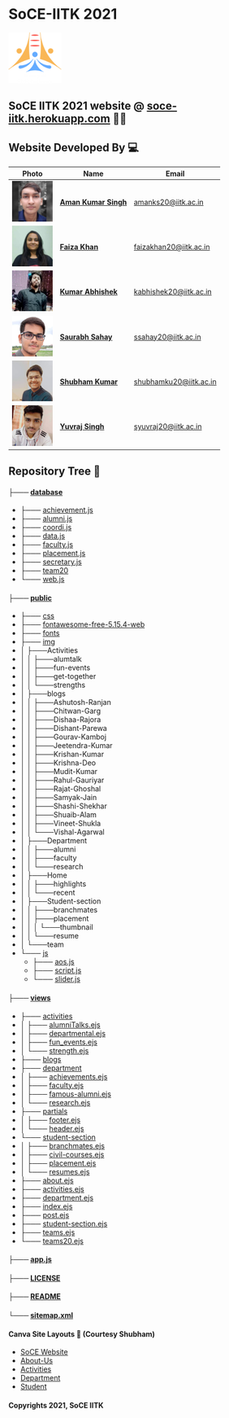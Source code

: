 # SoCE-IITK 2021
<code><img height="100" src = "public/img/SoCE-logo.svg"></code>
## SoCE IITK 2021 website @ [soce-iitk.herokuapp.com](https://soce-iitk.herokuapp.com/) 🎉🎉


## Website Developed By 💻

| Photo | Name | Email |
|---|---|---|
| <code><img height="80" src = "public/img/team/d2.jpg"> | [**Aman Kumar Singh**](https://github.com/amanks-20) | amanks20@iitk.ac.in |
| <code><img height="80" src = "public/img/team/w2.jpg"> | [**Faiza Khan**](https://github.com/faizak31) | faizakhan20@iitk.ac.in |
| <code><img height="80" src = "public/img/team/w3.jpg"> | [**Kumar Abhishek**](https://github.com/kabhishek20) | kabhishek20@iitk.ac.in |
| <code><img height="80" src = "public/img/team/w4.jpg"> | [**Saurabh Sahay**](https://github.com/sahay-saurabh) | ssahay20@iitk.ac.in |
| <code><img height="80" src = "public/img/team/d5.jpg"> | [**Shubham Kumar**](https://github.com/Shubham-707) | shubhamku20@iitk.ac.in |
| <code><img height="80" src = "public/img/team/w5.jpg"> | [**Yuvraj Singh**](https://github.com/Yuvraj1171) | syuvraj20@iitk.ac.in |

## Repository Tree 📄
#### ├─── [database](database/)   
   * ├─── [achievement.js ](database/achievement.js)
   * ├─── [alumni.js](database/alumni.js)
   * ├─── [coordi.js](database/coordi.js)
   * ├─── [data.js](database/data.js)
   * ├─── [faculty.js](database/faculty.js)
   * ├─── [placement.js](database/placement.js)
   * ├─── [secretary.js](database/secretary.js)
   * ├─── [team20](database/team20)
   * └─── [web.js](database/web.js)


#### ├─── [public](public)
   * ├─── [css](public/css/)
   * ├─── [fontawesome-free-5.15.4-web](public/fontawesome-free-5.15.4-web/)
   * ├─── [fonts](public/fonts/)
   * ├─── [img](public/img/)
   * │  ├───Activities
   * │  │   ├───alumtalk
   * │  │   ├───fun-events
   * │  │   ├───get-together
   * │  │   └───strengths
   * │  ├───blogs
   * │  │   ├───Ashutosh-Ranjan
   * │  │   ├───Chitwan-Garg
   * │  │   ├───Dishaa-Rajora
   * │  │   ├───Dishant-Parewa
   * │  │   ├───Gourav-Kamboj
   * │  │   ├───Jeetendra-Kumar
   * │  │   ├───Krishan-Kumar
   * │  │   ├───Krishna-Deo
   * │  │   ├───Mudit-Kumar
   * │  │   ├───Rahul-Gauriyar
   * │  │   ├───Rajat-Ghoshal
   * │  │   ├───Samyak-Jain
   * │  │   ├───Shashi-Shekhar
   * │  │   ├───Shuaib-Alam
   * │  │   ├───Vineet-Shukla
   * │  │   └───Vishal-Agarwal
   * │  ├───Department
   * │  │   ├───alumni
   * │  │   ├───faculty
   * │  │   └───research
   * │  ├───Home
   * │  │   ├───highlights
   * │  │   └───recent
   * │  ├───Student-section
   * │  │   ├───branchmates
   * │  │   ├───placement
   * │  │   │   └───thumbnail
   * │  │   └───resume
   * │  └───team
   * └─── [js](public/js/)
     * ├─── [aos.js](public/js/aos.js)
     * ├─── [script.js](public/js/scriot.js)
     * └─── [slider.js](public/js/slider.js)


#### ├─── [views](views/)
   * ├─── [activities](views/activities/)
   * │ ├─── [alumniTalks.ejs](views/activities/alumniTalks.ejs)
   * │ ├─── [departmental.ejs](views/activities/departmental.ejs)
   * │ ├─── [fun_events.ejs](views/activities/fun_events.ejs)
   * │ └─── [strength.ejs](views/activities/strength.ejs)
   * ├─── [blogs](views/blogs/)
   * ├─── [department](views/department/)
   * │ ├─── [achievements.ejs](views/activities/achievements.ejs)
   * │ ├─── [faculty.ejs](views/activities/faculty.ejs)
   * │ ├─── [famous-alumni.ejs](views/activities/famous-alumni.ejs)
   * │ └─── [research.ejs](views/activities/research.ejs)
   * ├─── [partials](views/partials/)
   * │ ├─── [footer.ejs](views/activities/footer.ejs)
   * │ └─── [header.ejs](views/activities/header.ejs)   
   * └─── [student-section](views/student-section/)
   * │ ├─── [branchmates.ejs](views/activities/branchmates.ejs)
   * │ ├─── [civil-courses.ejs](views/activities/civil-courses.ejs)
   * │ ├─── [placement.ejs](views/activities/placement.ejs)
   * │ └─── [resumes.ejs](views/activities/resumes.ejs)
   * ├─── [about.ejs](views/activities/about.ejs)
   * ├─── [activities.ejs](views/activities/activities.ejs)
   * ├─── [department.ejs](views/activities/department.ejs)
   * ├─── [index.ejs](views/activities/index.ejs)
   * ├─── [post.ejs](views/activities/post.ejs)
   * ├─── [student-section.ejs](views/acREADMEtivities/student-section.ejs)
   * ├─── [teams.ejs](views/activities/teams.ejs)
   * └─── [teams20.ejs](views/activities/teams20.ejs)

#### ├─── [app.js](app.js)   
#### ├─── [LICENSE](LICENSE)
#### ├─── [README](README.md)
#### └─── [sitemap.xml](sitemap.xml)


#### Canva Site Layouts 📝 (Courtesy Shubham)

- [SoCE Website](https://www.canva.com/design/DAEsiQTOrrM/Tq0m9SvyOg_elmVW0HdLgA/view?website#2:title-page)
- [About-Us](https://www.canva.com/design/DAEuaxDQGYc/XGKazHkNxQipher1FWnJDQ/view?website#2)
- [Activities](https://www.canva.com/design/DAEsivoIJ5Y/MLQnIQQE1s7_kb_s_vXRPg/view?website#2:activities)
- [Department](https://www.canva.com/design/DAEuYPG-TmA/X53Ir4oGb76Tg8_xrosrhg/view?website#2)
- [Student](https://www.canva.com/design/DAEuYHUTsPM/kaX1nOe1rP7Kr3-03QEFqg/view?website#2)


#### Copyrights 2021, SoCE IITK
